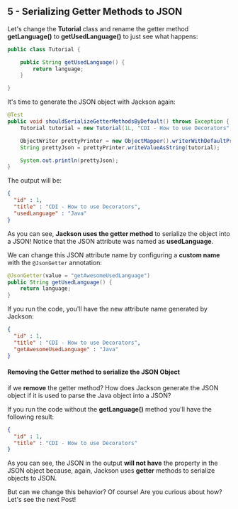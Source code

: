 ## 5 - Serializing Getter Methods to JSON

Let's change the **Tutorial** class and rename the getter method **getLanguage()** to **getUsedLanguage()** to just see what happens:

```java
public class Tutorial {

	public String getUsedLanguage() {
		return language;
	}

}
```

It's time to generate the JSON object with Jackson again:

```java
@Test
public void shouldSerializeGetterMethodsByDefault() throws Exception {
	Tutorial tutorial = new Tutorial(1L, "CDI - How to use Decorators", "Java");

	ObjectWriter prettyPrinter = new ObjectMapper().writerWithDefaultPrettyPrinter();
	String prettyJson = prettyPrinter.writeValueAsString(tutorial);

	System.out.println(prettyJson);
}
```

The output will be:

```json
{
  "id" : 1,
  "title" : "CDI - How to use Decorators",
  "usedLanguage" : "Java"
}
```

As you can see, **Jackson uses the getter method** to serialize the object into a JSON! Notice that the JSON attribute was named as **usedLanguage**.

We can change this JSON attribute name by configuring a **custom name** with the ```@JsonGetter``` annotation:

```java
@JsonGetter(value = "getAwesomeUsedLanguage")
public String getUsedLanguage() {
	return language;
}
```

If you run the code, you'll have the new attribute name generated by Jackson:

```json
{
  "id" : 1,
  "title" : "CDI - How to use Decorators",
  "getAwesomeUsedLanguage" : "Java"
}
```

#### Removing the Getter method to serialize the JSON Object

if we **remove** the getter method? How does Jackson generate the JSON object if it is used to parse the Java object into a JSON?

If you run the code without the **getLanguage()** method you'll have the following result:

```json
{
  "id" : 1,
  "title" : "CDI - How to use Decorators"
}
```

As you can see, the JSON in the output **will not have** the property in the JSON object because, again, Jackson uses **getter** methods to serialize objects to JSON.

But can we change this behavior? Of course! Are you curious about how? Let's see the next Post!

